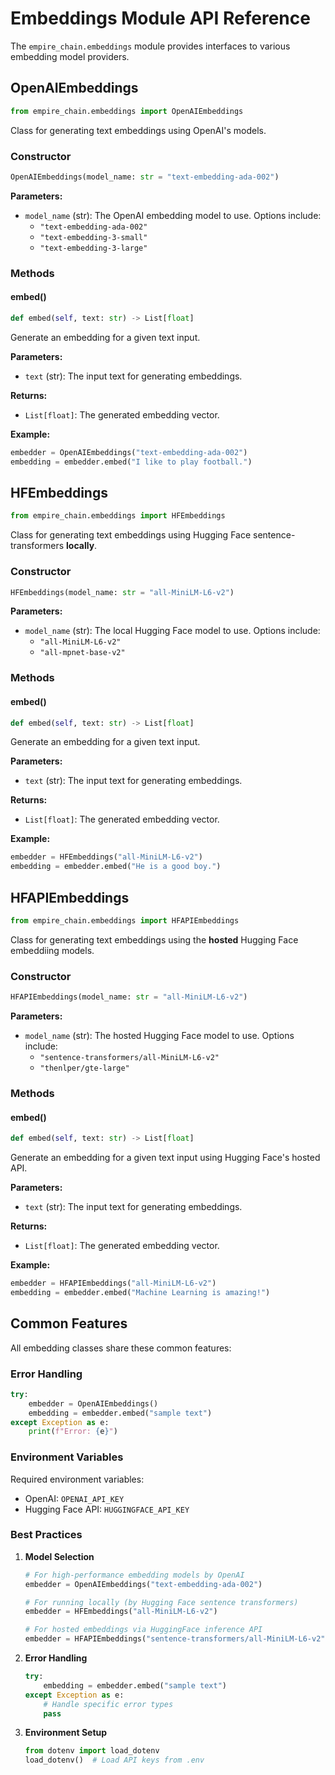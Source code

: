 # Embeddings Module API Reference

The `empire_chain.embeddings` module provides interfaces to various embedding model providers.

## OpenAIEmbeddings

```python
from empire_chain.embeddings import OpenAIEmbeddings
```

Class for generating text embeddings using OpenAI's models.

### Constructor

```python
OpenAIEmbeddings(model_name: str = "text-embedding-ada-002")
```

**Parameters:**
- `model_name` (str): The OpenAI embedding model to use. Options include:
  - `"text-embedding-ada-002"`
  - `"text-embedding-3-small"`
  - `"text-embedding-3-large"`

### Methods

#### embed()

```python
def embed(self, text: str) -> List[float]
```

Generate an embedding for a given text input.

**Parameters:**
- `text` (str): The input text for generating embeddings.

**Returns:**
- `List[float]`: The generated embedding vector.

**Example:**
```python
embedder = OpenAIEmbeddings("text-embedding-ada-002")
embedding = embedder.embed("I like to play football.")
```

## HFEmbeddings

```python
from empire_chain.embeddings import HFEmbeddings
```

Class for generating text embeddings using Hugging Face sentence-transformers **locally**.

### Constructor

```python
HFEmbeddings(model_name: str = "all-MiniLM-L6-v2")
```

**Parameters:**
- `model_name` (str): The local Hugging Face model to use. Options include:
  - `"all-MiniLM-L6-v2"`
  - `"all-mpnet-base-v2"`

### Methods

#### embed()

```python
def embed(self, text: str) -> List[float]
```

Generate an embedding for a given text input.

**Parameters:**
- `text` (str): The input text for generating embeddings.

**Returns:**
- `List[float]`: The generated embedding vector.

**Example:**
```python
embedder = HFEmbeddings("all-MiniLM-L6-v2")
embedding = embedder.embed("He is a good boy.")
```

## HFAPIEmbeddings

```python
from empire_chain.embeddings import HFAPIEmbeddings
```

Class for generating text embeddings using the **hosted** Hugging Face embeddiing models.

### Constructor

```python
HFAPIEmbeddings(model_name: str = "all-MiniLM-L6-v2")
```

**Parameters:**
- `model_name` (str): The hosted Hugging Face model to use. Options include:
  - `"sentence-transformers/all-MiniLM-L6-v2"`
  - `"thenlper/gte-large"`

### Methods

#### embed()

```python
def embed(self, text: str) -> List[float]
```

Generate an embedding for a given text input using Hugging Face's hosted API.

**Parameters:**
- `text` (str): The input text for generating embeddings.

**Returns:**
- `List[float]`: The generated embedding vector.

**Example:**
```python
embedder = HFAPIEmbeddings("all-MiniLM-L6-v2")
embedding = embedder.embed("Machine Learning is amazing!")
```

## Common Features

All embedding classes share these common features:

### Error Handling

```python
try:
    embedder = OpenAIEmbeddings()
    embedding = embedder.embed("sample text")
except Exception as e:
    print(f"Error: {e}")
```

### Environment Variables

Required environment variables:
- OpenAI: `OPENAI_API_KEY`
- Hugging Face API: `HUGGINGFACE_API_KEY`

### Best Practices

1. **Model Selection**
   ```python
   # For high-performance embedding models by OpenAI
   embedder = OpenAIEmbeddings("text-embedding-ada-002")
   
   # For running locally (by Hugging Face sentence transformers)   
   embedder = HFEmbeddings("all-MiniLM-L6-v2")
   
   # For hosted embeddings via HuggingFace inference API
   embedder = HFAPIEmbeddings("sentence-transformers/all-MiniLM-L6-v2")
   ```

2. **Error Handling**
   ```python
   try:
       embedding = embedder.embed("sample text")
   except Exception as e:
       # Handle specific error types
       pass
   ```

3. **Environment Setup**
   ```python
   from dotenv import load_dotenv
   load_dotenv()  # Load API keys from .env
   ```

